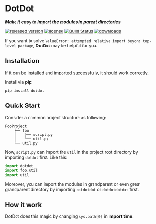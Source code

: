 # DotDot
___Make it easy to import the modules in parent directories___

[![released version](https://img.shields.io/pypi/v/DotDot.svg)](https://pypi.org/project/dotdot)
[![license](https://img.shields.io/github/license/Gsllchb/DotDot.svg)](https://github.com/Gsllchb/DotDot/blob/master/LICENSE.txt)
[![Build Status](https://travis-ci.org/Gsllchb/DotDot.svg?branch=master)](https://travis-ci.org/Gsllchb/DotDot)
[![downloads](https://img.shields.io/pypi/dm/DotDot.svg)](https://pypistats.org/packages/dotdot)

If you want to solve `ValueError: attempted relative import beyond top-level package`, **DotDot** may be helpful for you.

## Installation
If it can be installed and imported successfully, it should work correctly.

Install via **pip**:
```console
pip install dotdot
```

## Quick Start
Consider a common project structure as following:
```
FooProject
    ├── foo
    │    ├── script.py
    │    └── util.py
    └── util.py
```
Now, `script.py` can import the `util` in the project root directory by importing `dotdot` first. Like this:
```python
import dotdot
import foo.util
import util
```
Moreover, you can import the modules in grandparent or even great grandparent directory by importing `dotdotdot` or `dotdotdotdot` first.

## How it work
DotDot does this magic by changing `sys.path[0]` in __import time__.

